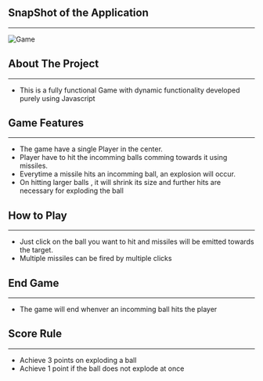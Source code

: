 ## SnapShot of the Application
___

![Game](https://github.com/Sapnil-Bhowmick/Google-Gemini/assets/118714419/306b1fd5-b748-4090-8bb3-87efdbb672f6)


## About The Project
___
* This is a fully functional Game with dynamic functionality developed purely using Javascript

## **Game Features**
___

* The game have a single Player in the center.
* Player have to hit the incomming balls comming towards it using missiles.
* Everytime a missile hits an incomming ball, an explosion will occur.
* On hitting larger balls , it will shrink its size and further hits are necessary for exploding the ball

## How to Play
___

* Just click on the ball you want to hit and missiles will be emitted towards the target.
* Multiple missiles can be fired by multiple clicks

## End Game
___

* The game will end whenver an incomming ball hits the player

## Score Rule
___

* Achieve 3 points on exploding a ball
* Achieve 1 point if the ball does not explode at once

 
  
